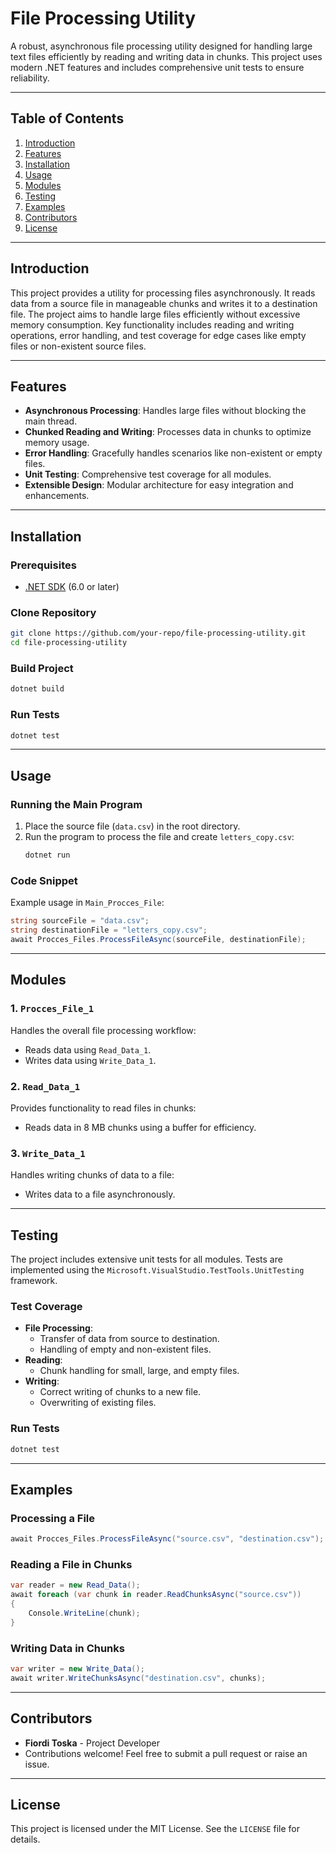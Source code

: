 
# File Processing Utility

A robust, asynchronous file processing utility designed for handling large text files efficiently by reading and writing data in chunks. This project uses modern .NET features and includes comprehensive unit tests to ensure reliability.

---

## Table of Contents

1. [Introduction](#introduction)
2. [Features](#features)
3. [Installation](#installation)
4. [Usage](#usage)
5. [Modules](#modules)
6. [Testing](#testing)
7. [Examples](#examples)
8. [Contributors](#contributors)
9. [License](#license)

---

## Introduction

This project provides a utility for processing files asynchronously. It reads data from a source file in manageable chunks and writes it to a destination file. The project aims to handle large files efficiently without excessive memory consumption. Key functionality includes reading and writing operations, error handling, and test coverage for edge cases like empty files or non-existent source files.

---

## Features

- **Asynchronous Processing**: Handles large files without blocking the main thread.
- **Chunked Reading and Writing**: Processes data in chunks to optimize memory usage.
- **Error Handling**: Gracefully handles scenarios like non-existent or empty files.
- **Unit Testing**: Comprehensive test coverage for all modules.
- **Extensible Design**: Modular architecture for easy integration and enhancements.

---

## Installation

### Prerequisites
- [.NET SDK](https://dotnet.microsoft.com/download) (6.0 or later)

### Clone Repository
```bash
git clone https://github.com/your-repo/file-processing-utility.git
cd file-processing-utility
```

### Build Project
```bash
dotnet build
```

### Run Tests
```bash
dotnet test
```

---

## Usage

### Running the Main Program
1. Place the source file (`data.csv`) in the root directory.
2. Run the program to process the file and create `letters_copy.csv`:
   ```bash
   dotnet run
   ```

### Code Snippet
Example usage in `Main_Procces_File`:
```csharp
string sourceFile = "data.csv";
string destinationFile = "letters_copy.csv";
await Procces_Files.ProcessFileAsync(sourceFile, destinationFile);
```

---

## Modules

### 1. `Procces_File_1`
Handles the overall file processing workflow:
- Reads data using `Read_Data_1`.
- Writes data using `Write_Data_1`.

### 2. `Read_Data_1`
Provides functionality to read files in chunks:
- Reads data in 8 MB chunks using a buffer for efficiency.

### 3. `Write_Data_1`
Handles writing chunks of data to a file:
- Writes data to a file asynchronously.

---

## Testing

The project includes extensive unit tests for all modules. Tests are implemented using the `Microsoft.VisualStudio.TestTools.UnitTesting` framework.

### Test Coverage
- **File Processing**:
  - Transfer of data from source to destination.
  - Handling of empty and non-existent files.
- **Reading**:
  - Chunk handling for small, large, and empty files.
- **Writing**:
  - Correct writing of chunks to a new file.
  - Overwriting of existing files.

### Run Tests
```bash
dotnet test
```

---

## Examples

### Processing a File
```csharp
await Procces_Files.ProcessFileAsync("source.csv", "destination.csv");
```

### Reading a File in Chunks
```csharp
var reader = new Read_Data();
await foreach (var chunk in reader.ReadChunksAsync("source.csv"))
{
    Console.WriteLine(chunk);
}
```

### Writing Data in Chunks
```csharp
var writer = new Write_Data();
await writer.WriteChunksAsync("destination.csv", chunks);
```

---

## Contributors

- **Fiordi Toska** - Project Developer
- Contributions welcome! Feel free to submit a pull request or raise an issue.

---

## License

This project is licensed under the MIT License. See the `LICENSE` file for details.

